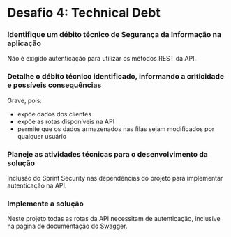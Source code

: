 # Desafio 4: Technical Debt

### Identifique um débito técnico de Segurança da Informação na aplicação
Não é exigido autenticação para utilizar os métodos REST da API.

### Detalhe o débito técnico identificado, informando a criticidade e possíveis consequências
Grave, pois: 
- expõe dados dos clientes
- expõe as rotas disponíveis na API
- permite que os dados armazenados nas filas sejam modificados por qualquer usuário

### Planeje as atividades técnicas para o desenvolvimento da solução
Inclusão do Sprint Security nas dependências do projeto para implementar autenticação na API.

### Implemente a solução
Neste projeto todas as rotas da API necessitam de autenticação, inclusive na página de documentação do [Swagger](http://localhost:8080/swagger-ui/index.html).


